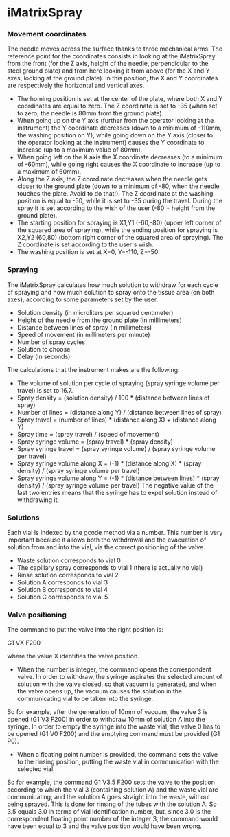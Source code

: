 # iMatrixSpray

### Movement coordinates
The needle moves across the surface thanks to three mechanical arms.
The reference point for the coordinates consists in looking at the iMatrixSpray from the front (for the Z axis, height of the needle, perpendicular to the steel ground plate) and from here looking it from above (for the X and Y axes, looking at the ground plate). In this position, the X and Y coordinates are respectively the horizontal and vertical axes.

* The homing position is set at the center of the plate, where both X and Y coordinates are equal to zero. The Z coordinate is set to -35 (when set to zero, the needle is 80mm from the ground plate).
* When going up on the Y axis (further from the operator looking at the instrument) the Y coordinate decreases (down to a minimum of -110mm, the washing position on Y), while going down on the Y axis (closer to the operator looking at the instrument) causes the Y coordinate to increase (up to a maximum value of 80mm).
* When going left on the X axis the X coordinate decreases (to a minimum of -60mm), while going right causes the X coordinate to increase (up to a maximum of 60mm).
* Along the Z axis, the Z coordinate decreases when the needle gets closer to the ground plate (down to a minimum of -80, when the needle touches the plate. Avoid to do that!). The Z coordinate at the washing position is equal to -50, while it is set to -35 during the travel. During the spray it is set according to the wish of the user (-80 + height from the ground plate).
* The starting position for spraying is X1,Y1 (-60,-80) (upper left corner of the squared area of spraying), while the ending position for spraying is X2,Y2 (60,80) (bottom right corner of the squared area of spraying). The Z coordinate is set according to the user's wish.
* The washing position is set at X=0, Y=-110, Z=-50.

### Spraying
The iMatrixSpray calculates how much solution to withdraw for each cycle of spraying and how much solution to spray onto the tissue area (on both axes), according to some parameters set by the user.
* Solution density (in microliters per squared centimeter)
* Height of the needle from the ground plate (in millimeters)
* Distance between lines of spray (in millimeters)
* Speed of movement (in millimeters per minute)
* Number of spray cycles
* Solution to choose
* Delay (in seconds)

The calculations that the instrument makes are the following:
* The volume of solution per cycle of spraying (spray syringe volume per travel) is set to 16.7.
* Spray density = (solution density) / 100 * (distance between lines of spray)
* Number of lines = (distance along Y) / (distance between lines of spray)
* Spray travel = (number of lines) * (distance along X) + (distance along Y)
* Spray time = (spray travel) / (speed of movement)
* Spray syringe volume = (spray travel) * (spray density)
* Spray syringe travel = (spray syringe volume) / (spray syringe volume per travel)
* Spray syringe volume along X = (-1) * (distance along X) * (spray density) / (spray syringe volume per travel)
* Spray syringe volume along Y = (-1) * (distance between lines) * (spray density) / (spray syringe volume per travel)
The negative value of the last two entries means that the syringe has to expel solution instead of withdrawing it.

### Solutions
Each vial is indexed by the gcode method via a number. This number is very important because it allows both the withdrawal and the evacuation of solution from and into the vial, via the correct positioning of the valve.
* Waste solution corresponds to vial 0
* The capillary spray corresponds to vial 1 (there is actually no vial)
* Rinse solution corresponds to vial 2
* Solution A corresponds to vial 3
* Solution B corresponds to vial 4
* Solution C corresponds to vial 5


### Valve positioning
The command to put the valve into the right position is:

G1 VX F200

where the value X identifies the valve position.

* When the number is integer, the command opens the correspondent valve. In order to withdraw, the syringe aspirates the selected amount of solution with the valve closed, so that vacuum is generated, and when the valve opens up, the vacuum causes the solution in the communicating vial to be taken into the syringe.

So for example, after the generation of 10mm of vacuum, the valve 3 is opened (G1 V3 F200) in order to withdraw 10mm of solution A into the syringe.
In order to empty the syringe into the waste vial, the valve 0 has to be opened (G1 V0 F200) and the emptying command must be provided (G1 P0).
* When a floating point number is provided, the command sets the valve to the rinsing position, putting the waste vial in communication with the selected vial.

So for example, the command G1 V3.5 F200 sets the valve to the position according to which the vial 3 (containing solution A) and the waste vial are communicating, and the solution A goes straight into the waste, without being sprayed. This is done for rinsing of the tubes with the solution A. So 3.5 equals 3.0 in terms of vial identification number, but, since 3.0 is the correspondent floating point number of the integer 3, the command would have been equal to 3 and the valve position would have been wrong.
